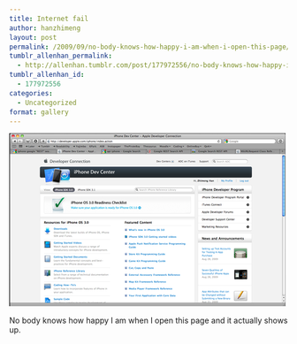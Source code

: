 ```yaml
---
title: Internet fail
author: hanzhimeng
layout: post
permalink: /2009/09/no-body-knows-how-happy-i-am-when-i-open-this-page/
tumblr_allenhan_permalink:
  - http://allenhan.tumblr.com/post/177972556/no-body-knows-how-happy-i-am-when-i-open-this-page
tumblr_allenhan_id:
  - 177972556
categories:
  - Uncategorized
format: gallery
---
```

[<img class="alignnone size-full wp-image-458" alt="tumblr_kpcllp8qDA1qzkacto1_" src="/images/uploads/2013/03/tumblr_kpcllp8qDA1qzkacto1_.png" width="500" height="313" />][1]

No body knows how happy I am when I open this page and it actually shows up.

 [1]: /images/uploads/2013/03/tumblr_kpcllp8qDA1qzkacto1_.png

